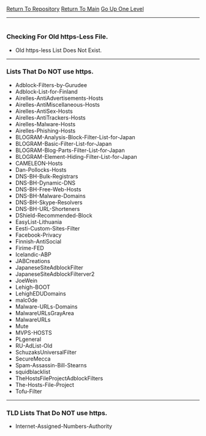 [Return To Repository](https://github.com/deathbybandaid/piholeparser/)
[Return To Main](https://github.com/deathbybandaid/piholeparser/blob/master/RecentRunLogs/Mainlog.md)
[Go Up One Level](https://github.com/deathbybandaid/piholeparser/blob/master/RecentRunLogs/TopLevelScripts/10-Running-Initial-Tasks.md)
____________________________________
# 
### Checking For Old https-Less File.
* Old https-less List Does Not Exist.

___________________________________________________________________
### Lists That Do NOT use https.
* Adblock-Filters-by-Gurudee
* Adblock-List-for-Finland
* Airelles-AntiAdvertisements-Hosts
* Airelles-AntiMiscellaneous-Hosts
* Airelles-AntiSex-Hosts
* Airelles-AntiTrackers-Hosts
* Airelles-Malware-Hosts
* Airelles-Phishing-Hosts
* BLOGRAM-Analysis-Block-Filter-List-for-Japan
* BLOGRAM-Basic-Filter-List-for-Japan
* BLOGRAM-Blog-Parts-Filter-List-for-Japan
* BLOGRAM-Element-Hiding-Filter-List-for-Japan
* CAMELEON-Hosts
* Dan-Pollocks-Hosts
* DNS-BH-Bulk-Registrars
* DNS-BH-Dynamic-DNS
* DNS-BH-Free-Web-Hosts
* DNS-BH-Malware-Domains
* DNS-BH-Skype-Resolvers
* DNS-BH-URL-Shorteners
* DShield-Recommended-Block
* EasyList-Lithuania
* Eesti-Custom-Sites-Filter
* Facebook-Privacy
* Finnish-AntiSocial
* Firime-FED
* Icelandic-ABP
* JABCreations
* JapaneseSiteAdblockFilter
* JapaneseSiteAdblockFilterver2
* JoeWein
* Lehigh-BOOT
* LehighEDUDomains
* malc0de
* Malware-URLs-Domains
* MalwareURLsGrayArea
* MalwareURLs
* Mute
* MVPS-HOSTS
* PLgeneral
* RU-AdList-Old
* SchuzaksUniversalFilter
* SecureMecca
* Spam-Assassin-Bill-Stearns
* squidblacklist
* TheHostsFileProjectAdblockFilters
* The-Hosts-File-Project
* Tofu-Filter

___________________________________________________________________
### TLD Lists That Do NOT use https.
* Internet-Assigned-Numbers-Authority
